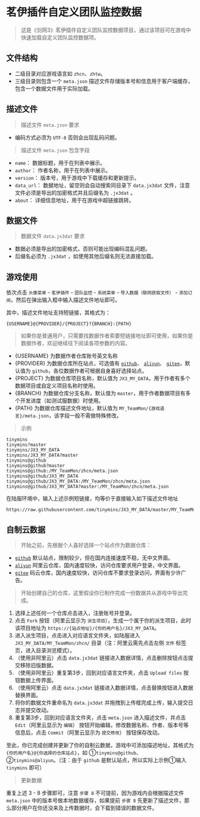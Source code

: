 # 茗伊插件自定义团队监控数据

> 这是《剑网3》茗伊插件自定义团队监控数据项目，通过该项目可在游戏中快速加载自定义团队监控数据项。

## 文件结构

 * 二级目录对应游戏语言如 `zhcn`、`zhtw`。
 * 三级目录则包含一个 `meta.json` 描述文件存储版本号和信息用于客户端缓存，包含一个数据文件用于实际加载。

## 描述文件

> 描述文件 `meta.json` 要求

 * 编码方式必须为 `UTF-8` 否则会出现乱码问题。

> 描述文件 `meta.json` 包含字段

 * `name`： 数据标题，用于在列表中展示。
 * `author`： 作者名称，用于在列表中展示。
 * `version`： 版本号，用于游戏中下载缓存和更新提示。
 * `data_url`： 数据地址，留空则会自动搜索同目录下 `data.jx3dat` 文件，注意文件必须是导出的加密格式并且后缀名为 `.jx3dat` 。
 * `about`： 详细信息地址，用于在游戏中超链接跳转。

## 数据文件

> 数据文件 `data.jx3dat` 要求

 * 数据必须是导出的加密格式，否则可能出现编码混乱问题。
 * 后缀名必须为 `.jx3dat` ，如使用其他后缀名则无法直接加载。

## 游戏使用

依次点击 `头像菜单` - `茗伊插件` - `团队监控` - `系统菜单` - `导入数据（联网获取文件）` - `添加订阅`，然后在弹出输入框中输入描述文件地址即可。

其中，描述文件地址支持短链接，其格式为：

```
{USERNAME}@{PROVIDER}/{PROJECT}?{BRANCH}:{PATH}
```

> 如果你是普通用户，只需要找数据作者索要短链接地址即可使用，如果你是数据作者，欢迎继续往下阅读各项参数的内容。

 * {USERNAME} 为数据作者仓库账号英文名称
 * {PROVIDER} 为数据仓库所在站点，可选值有 [`github`](https://github.com/tinymins/JX3_MY_DATA)、 [`aliyun`](https://code.aliyun.com/tinymins/JX3_MY_DATA)、 [`gitee`](https://gitee.com/tinymins/JX3_MY_DATA)，默认值为 `github`，各位数据作者可根据自身喜好选择站点。
 * {PROJECT} 为数据仓库项目名称，默认值为 `JX3_MY_DATA`，用于作者有多个数据项目或自定义项目名称时使用。
 * {BRANCH} 为数据仓库分支名称，默认值为 `master`，用于作者数据项目有多个开发进度（如测试服数据）时使用。
 * {PATH} 为数据仓库描述文件地址，默认值为 `MY_TeamMon/{游戏语言}/meta.json`，该字段一般不需做特殊修改。

> 示例

```
tinymins
tinymins?master
tinymins/JX3_MY_DATA
tinymins/JX3_MY_DATA?master
tinymins@github
tinymins@github?master
tinymins@github:/MY_TeamMon/zhcn/meta.json
tinymins@github/JX3_MY_DATA
tinymins@github/JX3_MY_DATA:/MY_TeamMon/zhcn/meta.json
tinymins@github/JX3_MY_DATA?master:/MY_TeamMon/zhcn/meta.json
```

在陆服环境中，输入上述示例短链接，均等价于直接输入如下描述文件地址

```
https://raw.githubusercontent.com/tinymins/JX3_MY_DATA/master/MY_TeamMon/zhcn/meta.json
```

## 自制云数据

> 开始之前，先根据个人喜好选择一个站点作为数据仓库：

 * [`github`](https://github.com/tinymins/JX3_MY_DATA) 默认站点，限制较少，但在国内连接速度不稳，无中文界面。
 * [`aliyun`](https://code.aliyun.com/tinymins/JX3_MY_DATA) 阿里云仓库，国内速度较快，访问仓库要求用户登录，中文界面。
 * [`gitee`](https://gitee.com/tinymins/JX3_MY_DATA) 码云仓库，国内速度较快，访问仓库不要求登录访问，界面有少许广告。

> 开始创建自己的仓库，这里假设你已制作完成一份数据并从游戏中导出完成。

1. 选择上述任何一个仓库点击进入，注册账号并登录。
2. 点击 `Fork` 按钮（阿里云显示为 `派生项目`），生成一个属于你的派生项目，此时该项目地址为 `https://{站点地址}/{你的用户名}/JX3_MY_DATA`。
3. 进入派生项目，点击进入对应语言文件夹，如陆服进入 `JX3_MY_DATA/MY_TeamMon/zhcn/` 目录（注：阿里云需先点击左侧 `文件` 标签页，进入目录浏览模式）。
4. （使用非阿里云）点击 `data.jx3dat` 链接进入数据详情，点击删除按钮点击提交移除旧版数据。
5. （使用非阿里云）重复第3步，回到对应语言文件夹，点击 `Upload files` 按钮数据上传界面。
6. （使用阿里云）点击 `data.jx3dat` 链接进入数据详情，点击替换按钮进入数据替换界面。
7. 将你的数据文件重命名为 `data.jx3dat` 并拖拽到上传框完成上传，输入提交日志并提交改动。
8. 重复第3步，回到对应语言文件夹，点击 `meta.json` 进入描述文件，并点击 `Edit`（阿里云显示为 `编辑`） 按钮开始编辑，修改数据名称、作者、版本号等信息后，点击 `Commit`（阿里云显示为 `提交修改`） 按钮保存改动。

至此，你已完成创建并更新了你的自制云数据，游戏中可添加描述地址，其格式为 `{你的用户名}@{你选择的仓库站点}`，如 ①`tinymins@github`、 ②`tinymins@aliyun`。（注：由于 `github` 是默认站点，所以实际上示例①输入 `tinymins` 即可）

> 更新数据

重复上述 3 - 8 步骤即可，注意 `步骤 8` 不可提前，因为游戏内会根据描述文件 `meta.json` 中的版本号做本地数据缓存，如果提前 `步骤 8` 先更新了描述文件，那么部分用户在你还没来及上传数据时，会下载到错误的数据文件。
